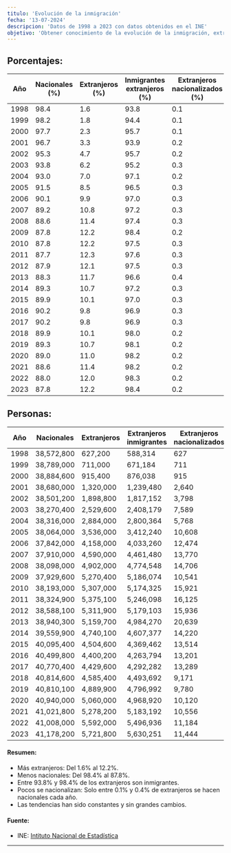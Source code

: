 ```yaml
---
titulo: 'Evolución de la inmigración'
fecha: '13-07-2024'
descripcion: 'Datos de 1998 a 2023 con datos obtenidos en el INE'
objetivo: 'Obtener conocimiento de la evolución de la inmigración, extrangeros, nacionales y extrangeros nacionalizados en los últimos años, '
---
```


## Porcentajes:

| Año  | Nacionales (%) | Extranjeros (%) | Inmigrantes extranjeros (%) | Extranjeros nacionalizados (%) |
| ---- | -------------- | --------------- | --------------------------- | ------------------------------ |
| 1998 | 98.4           | 1.6             | 93.8                        | 0.1                            |
| 1999 | 98.2           | 1.8             | 94.4                        | 0.1                            |
| 2000 | 97.7           | 2.3             | 95.7                        | 0.1                            |
| 2001 | 96.7           | 3.3             | 93.9                        | 0.2                            |
| 2002 | 95.3           | 4.7             | 95.7                        | 0.2                            |
| 2003 | 93.8           | 6.2             | 95.2                        | 0.3                            |
| 2004 | 93.0           | 7.0             | 97.1                        | 0.2                            |
| 2005 | 91.5           | 8.5             | 96.5                        | 0.3                            |
| 2006 | 90.1           | 9.9             | 97.0                        | 0.3                            |
| 2007 | 89.2           | 10.8            | 97.2                        | 0.3                            |
| 2008 | 88.6           | 11.4            | 97.4                        | 0.3                            |
| 2009 | 87.8           | 12.2            | 98.4                        | 0.2                            |
| 2010 | 87.8           | 12.2            | 97.5                        | 0.3                            |
| 2011 | 87.7           | 12.3            | 97.6                        | 0.3                            |
| 2012 | 87.9           | 12.1            | 97.5                        | 0.3                            |
| 2013 | 88.3           | 11.7            | 96.6                        | 0.4                            |
| 2014 | 89.3           | 10.7            | 97.2                        | 0.3                            |
| 2015 | 89.9           | 10.1            | 97.0                        | 0.3                            |
| 2016 | 90.2           | 9.8             | 96.9                        | 0.3                            |
| 2017 | 90.2           | 9.8             | 96.9                        | 0.3                            |
| 2018 | 89.9           | 10.1            | 98.0                        | 0.2                            |
| 2019 | 89.3           | 10.7            | 98.1                        | 0.2                            |
| 2020 | 89.0           | 11.0            | 98.2                        | 0.2                            |
| 2021 | 88.6           | 11.4            | 98.2                        | 0.2                            |
| 2022 | 88.0           | 12.0            | 98.3                        | 0.2                            |
| 2023 | 87.8           | 12.2            | 98.4                        | 0.2                            |

## Personas:

| Año  | Nacionales | Extranjeros | Extranjeros inmigrantes | Extranjeros nacionalizados |
| ---- | ---------- | ----------- | ----------------------- | -------------------------- |
| 1998 | 38,572,800 | 627,200     | 588,314                 | 627                        |
| 1999 | 38,789,000 | 711,000     | 671,184                 | 711                        |
| 2000 | 38,884,600 | 915,400     | 876,038                 | 915                        |
| 2001 | 38,680,000 | 1,320,000   | 1,239,480               | 2,640                      |
| 2002 | 38,501,200 | 1,898,800   | 1,817,152               | 3,798                      |
| 2003 | 38,270,400 | 2,529,600   | 2,408,179               | 7,589                      |
| 2004 | 38,316,000 | 2,884,000   | 2,800,364               | 5,768                      |
| 2005 | 38,064,000 | 3,536,000   | 3,412,240               | 10,608                     |
| 2006 | 37,842,000 | 4,158,000   | 4,033,260               | 12,474                     |
| 2007 | 37,910,000 | 4,590,000   | 4,461,480               | 13,770                     |
| 2008 | 38,098,000 | 4,902,000   | 4,774,548               | 14,706                     |
| 2009 | 37,929,600 | 5,270,400   | 5,186,074               | 10,541                     |
| 2010 | 38,193,000 | 5,307,000   | 5,174,325               | 15,921                     |
| 2011 | 38,324,900 | 5,375,100   | 5,246,098               | 16,125                     |
| 2012 | 38,588,100 | 5,311,900   | 5,179,103               | 15,936                     |
| 2013 | 38,940,300 | 5,159,700   | 4,984,270               | 20,639                     |
| 2014 | 39,559,900 | 4,740,100   | 4,607,377               | 14,220                     |
| 2015 | 40,095,400 | 4,504,600   | 4,369,462               | 13,514                     |
| 2016 | 40,499,800 | 4,400,200   | 4,263,794               | 13,201                     |
| 2017 | 40,770,400 | 4,429,600   | 4,292,282               | 13,289                     |
| 2018 | 40,814,600 | 4,585,400   | 4,493,692               | 9,171                      |
| 2019 | 40,810,100 | 4,889,900   | 4,796,992               | 9,780                      |
| 2020 | 40,940,000 | 5,060,000   | 4,968,920               | 10,120                     |
| 2021 | 41,021,800 | 5,278,200   | 5,183,192               | 10,556                     |
| 2022 | 41,008,000 | 5,592,000   | 5,496,936               | 11,184                     |
| 2023 | 41,178,200 | 5,721,800   | 5,630,251               | 11,444                     |

#### Resumen:

-   Más extranjeros: Del 1.6% al 12.2%.
-   Menos nacionales: Del 98.4% al 87.8%.
-   Entre 93.8% y 98.4% de los extranjeros son inmigrantes.
-   Pocos se nacionalizan: Solo entre 0.1% y 0.4% de extranjeros se hacen nacionales cada año.
-   Las tendencias han sido constantes y sin grandes cambios.

#### Fuente:

-   INE: [Intituto Nacional de Estadística](https://ine.es)

---
